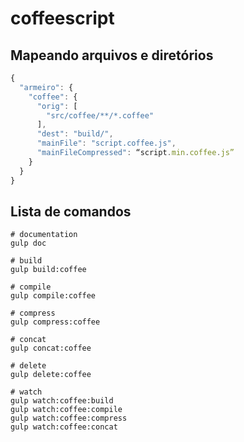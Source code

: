 # coffeescript
## Mapeando arquivos e diretórios

```javascript
{
  "armeiro": {
    "coffee": {
      "orig": [
        "src/coffee/**/*.coffee"
      ],
      "dest": "build/",
      "mainFile": "script.coffee.js",
      "mainFileCompressed": “script.min.coffee.js”
    }
  }
}
```
## Lista de comandos
```shell
# documentation
gulp doc

# build
gulp build:coffee

# compile
gulp compile:coffee

# compress
gulp compress:coffee

# concat
gulp concat:coffee

# delete
gulp delete:coffee

# watch
gulp watch:coffee:build
gulp watch:coffee:compile
gulp watch:coffee:compress
gulp watch:coffee:concat
```
